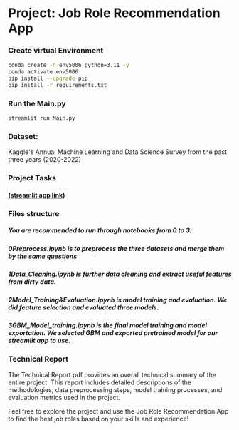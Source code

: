 
# Project: Job Role Recommendation App

### Create virtual Environment

```bash
conda create -n env5006 python=3.11 -y
conda activate env5006
pip install --upgrade pip
pip install -r requirements.txt
```

### Run the Main.py

```bash
streamlit run Main.py
```

### Dataset:
Kaggle's Annual Machine Learning and Data Science Survey from the past three years (2020-2022)

### Project Tasks
#### [(streamlit app link)](https://it5006-kxx3jsq4iscaa9vyoqohvk.streamlit.app/)

### Files structure   
##### You are recommended to run through notebooks from 0 to 3.
##### 0Preprocess.ipynb is to preprocess the three datasets and merge them by the same questions    
##### 1Data_Cleaning.ipynb is further data cleaning and extract useful features from dirty data.
##### 2Model_Training&Evaluation.ipynb is model training and evaluation. We did feature selection and evaluated three models.
##### 3GBM_Model_training.ipynb is the final model training and model exportation. We selected GBM and exported pretrained model for our streamlit app to use.

### Technical Report
The Technical Report.pdf provides an overall technical summary of the entire project. This report includes detailed descriptions of the methodologies, data preprocessing steps, model training processes, and evaluation metrics used in the project.

Feel free to explore the project and use the Job Role Recommendation App to find the best job roles based on your skills and experience!